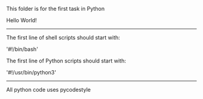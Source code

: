 This folder is for the first task in Python 

Hello World!
****

The first line of shell scripts should start with:

'#!/bin/bash'

The first line of Python scripts should start with:

'#!/usr/bin/python3'

****

All python code uses pycodestyle